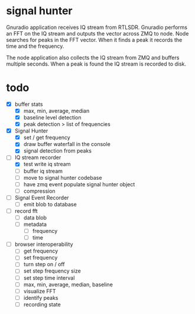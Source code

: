 # signal hunter

Gnuradio application receives IQ stream from RTLSDR.  Gnuradio performs an FFT on the IQ stream and outputs the vector across ZMQ to node.  Node searches for peaks in the FFT vector.  When it finds a peak it records the time and the frequency.

The node application also collects the IQ stream from ZMQ and buffers multiple seconds.  When a peak is found the IQ stream is recorded to disk.

# todo

* [x] buffer stats
  * [x] max, min, average, median
  * [x] baseline level detection
  * [x] peak detection > list of frequencies

* [x] Signal Hunter
  * [x] set / get frequency
  * [x] draw buffer waterfall in the console
  * [x] signal detection from peaks

* [ ] IQ stream recorder
  * [x] test write iq stream
  * [ ] buffer iq stream
  * [ ] move to signal hunter codebase
  * [ ] have zmq event populate signal hunter object
  * [ ] compression

* [ ] Signal Event Recorder
  * [ ] emit blob to database

* [ ] record fft
  * [ ] data blob
  * [ ] metadata
    * [ ] frequency
    * [ ] time

* [ ] browser interoperability
  * [ ] get frequency
  * [ ] set frequency
  * [ ] turn step on / off
  * [ ] set step frequency size
  * [ ] set step time interval
  * [ ] max, min, average, median, baseline
  * [ ] visualize FFT
  * [ ] identify peaks
  * [ ] recording state 
